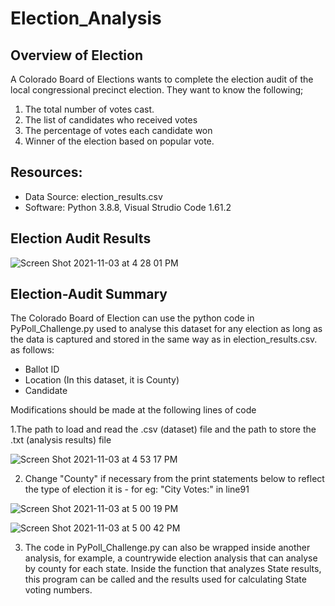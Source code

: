# Election_Analysis
## Overview of Election
A Colorado Board of Elections wants to complete the election audit of the local congressional precinct election. They want to know the following;
1. The total number of votes cast.
2. The list of candidates who received votes
3. The percentage of votes each candidate won
4. Winner of the election based on popular vote.

## Resources:
 - Data Source: election_results.csv
 - Software: Python 3.8.8, Visual Strudio Code 1.61.2
 
## Election Audit Results

![Screen Shot 2021-11-03 at 4 28 01 PM](https://user-images.githubusercontent.com/75961057/140232752-aecc39d9-ab01-44f1-bedf-0b6b92f6b3bf.png)

## Election-Audit Summary
The Colorado Board of Election can use the python code in PyPoll_Challenge.py used to analyse this dataset for any election as long as the data is captured and stored in the same way as in election_results.csv. as follows:
 - Ballot ID	
 - Location (In this dataset, it is County)
 - Candidate

Modifications should be made at the following lines of code

1.The path to load and read the .csv (dataset) file and the path to store the .txt (analysis results) file 

![Screen Shot 2021-11-03 at 4 53 17 PM](https://user-images.githubusercontent.com/75961057/140234700-33034f63-8721-49f0-a2db-e0b1262af1d9.png)

2. Change "County" if necessary from the print statements below to reflect the type of election it is - for eg: "City Votes:" in line91

![Screen Shot 2021-11-03 at 5 00 19 PM](https://user-images.githubusercontent.com/75961057/140235527-27ec681b-2d34-4271-a7aa-f3262e8d2074.png)

![Screen Shot 2021-11-03 at 5 00 42 PM](https://user-images.githubusercontent.com/75961057/140235533-b30b0b68-a017-4e0b-beb2-b4ad83f9b2bc.png)

3. The code in PyPoll_Challenge.py can also be wrapped inside another analysis, for example, a countrywide election analysis that can analyse by county for each state. Inside the function that analyzes State results, this program can be called and the results used for calculating State voting numbers. 

